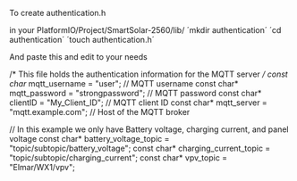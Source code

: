 To create authentication.h

in your PlatformIO/Project/SmartSolar-2560/lib/
´mkdir authentication´
´cd authentication´
´touch authentication.h´

And paste this and edit to your needs

/*
    This file holds the authentication information for the MQTT server
*/
const char* mqtt_username = "user"; // MQTT username
const char* mqtt_password = "strongpassword"; // MQTT password
const char* clientID = "My_Client_ID"; // MQTT client ID
const char* mqtt_server = "mqtt.example.com";  // Host of the MQTT broker

// In this example we only have Battery voltage, charging current, and panel voltage
const char* battery_voltage_topic = "topic/subtopic/battery_voltage";
const char* charging_current_topic = "topic/subtopic/charging_current";
const char* vpv_topic = "Elmar/WX1/vpv";